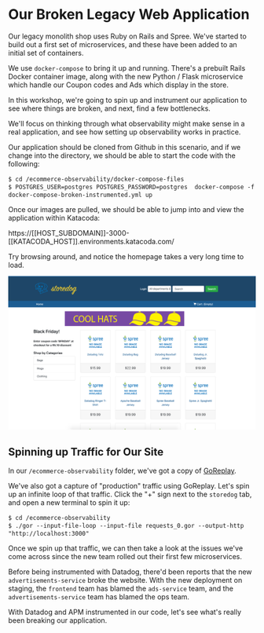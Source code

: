 # Our Broken Legacy Web Application

Our legacy monolith shop uses Ruby on Rails and Spree. We've started to build out a first set of microservices, and these have been added to an initial set of containers.

We use `docker-compose` to bring it up and running. There's a prebuilt Rails Docker container image, along with the new Python / Flask microservice which handle our Coupon codes and Ads which display in the store.

In this workshop, we're going to spin up and instrument our application to see where things are broken, and next, find a few bottlenecks.

We'll focus on thinking through what observability might make sense in a real application, and see how setting up observability works in practice.

Our application should be cloned from Github in this scenario, and if we change into the directory, we should be able to start the code with the following:

```
$ cd /ecommerce-observability/docker-compose-files
$ POSTGRES_USER=postgres POSTGRES_PASSWORD=postgres  docker-compose -f docker-compose-broken-instrumented.yml up
```

Once our images are pulled, we should be able to jump into and view the application within Katacoda:

https://[[HOST_SUBDOMAIN]]-3000-[[KATACODA_HOST]].environments.katacoda.com/

Try browsing around, and notice the homepage takes a very long time to load. 

![storedog](https://github.com/burningion/katacoda-tracing-datadog/raw/master/assets/ecommerce/storedog.png)

## Spinning up Traffic for Our Site

In our `/ecommerce-observability` folder, we've got a copy of [GoReplay](https://goreplay.org).

We've also got a capture of "production" traffic using GoReplay. Let's spin up an infinite loop of that traffic. Click the "+" sign next to the `storedog` tab, and open a new terminal to spin it up:

```
$ cd /ecommerce-observability
$ ./gor --input-file-loop --input-file requests_0.gor --output-http "http://localhost:3000"
```

Once we spin up that traffic, we can then take a look at the issues we've come across since the new team rolled out their first few microservices.

Before being instrumented with Datadog, there'd been reports that the new `advertisements-service` broke the website. With the new deployment on staging, the `frontend` team has blamed the `ads-service` team, and the `advertisements-service` team has blamed the ops team.

With Datadog and APM instrumented in our code, let's see what's really been breaking our application.
